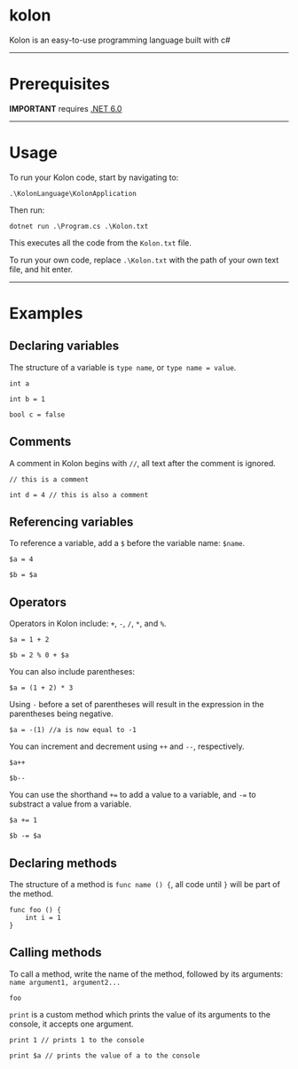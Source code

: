 # kolon

Kolon is an easy-to-use programming language built with c#

---

# Prerequisites

**IMPORTANT** requires [.NET 6.0](https://dotnet.microsoft.com/en-us/download)

---

# Usage

To run your Kolon code, start by navigating to:
```
.\KolonLanguage\KolonApplication
```
Then run:
```
dotnet run .\Program.cs .\Kolon.txt
```
This executes all the code from the `Kolon.txt` file.

To run your own code, replace `.\Kolon.txt` with the path of your own text file, and hit enter.

---

# Examples

## Declaring variables

The structure of a variable is `type name`, or `type name = value`.

```
int a

int b = 1

bool c = false
```

## Comments
A comment in Kolon begins with `//`, all text after the comment is ignored.
```
// this is a comment

int d = 4 // this is also a comment
```

## Referencing variables

To reference a variable, add a `$` before the variable name: `$name`.

```
$a = 4

$b = $a
```

## Operators
Operators in Kolon include: `+`, `-`, `/`, `*`, and `%`.
```
$a = 1 + 2

$b = 2 % 0 + $a
```
You can also include parentheses:
```
$a = (1 + 2) * 3
```
Using `-` before a set of parentheses will result in the expression in the parentheses being negative.
```
$a = -(1) //a is now equal to -1
```
You can increment and decrement using `++` and `--`, respectively.
```
$a++

$b--
```
You can use the shorthand `+=` to add a value to a variable, and `-=` to substract a value from a variable. 
```
$a += 1

$b -= $a
```
## Declaring methods
The structure of a method is `func name () {`, all code until `}` will be part of the method.
```
func foo () {
    int i = 1
}
```

## Calling methods
To call a method, write the name of the method, followed by its arguments: `name argument1, argument2...`
```
foo
```
`print` is a custom method which prints the value of its arguments to the console, it accepts one argument.
```
print 1 // prints 1 to the console

print $a // prints the value of a to the console
```







